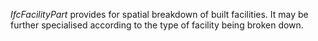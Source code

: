 _IfcFacilityPart_ provides for spatial breakdown of built facilities. It may be further specialised according to the type of facility being broken down.
